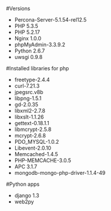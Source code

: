 #Versions
* Percona-Server-5.1.54-rel12.5
* PHP 5.3.5
* PHP 5.2.17
* Nginx 1.0.0
* phpMyAdmin-3.3.9.2
* Python 2.6.7
* uwsgi 0.9.8


#Installed libraries for php

- freetype-2.4.4
- curl-7.21.3
- jpegsrc.v8b
- libpng-1.5.1
- gd-2.0.35
- libxml2-2.7.8
- libxslt-1.1.26
- gettext-0.18.1.1
- libmcrypt-2.5.8
- mcrypt-2.6.8
- PDO_MYSQL-1.0.2
- Libevent-2.0.10
- Memcached-1.4.5
- PHP-MEMCACHE-3.0.5
- APC 3.1.7
- mongodb-mongo-php-driver-1.1.4-49

#Python apps
- django 1.3
- web2py